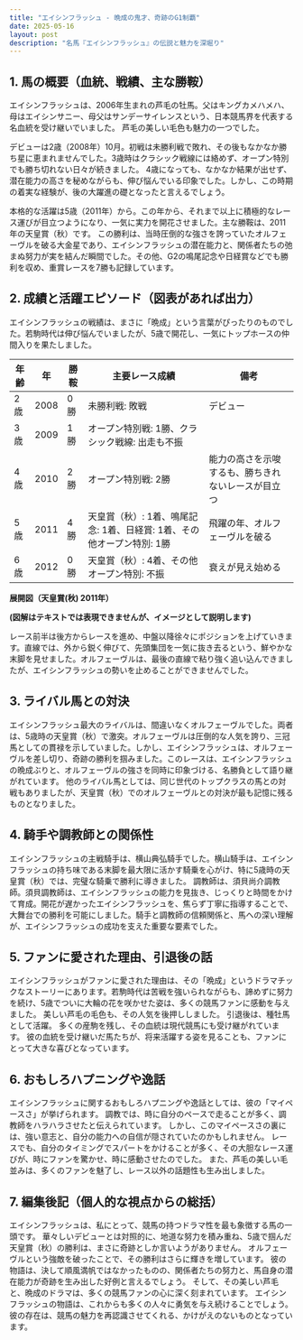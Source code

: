 ```yaml
---
title: "エイシンフラッシュ - 晩成の鬼才、奇跡のG1制覇"
date: 2025-05-16
layout: post
description: "名馬『エイシンフラッシュ』の伝説と魅力を深堀り"
---
```


## 1. 馬の概要（血統、戦績、主な勝鞍）

エイシンフラッシュは、2006年生まれの芦毛の牡馬。父はキングカメハメハ、母はエイシンサニー、母父はサンデーサイレンスという、日本競馬界を代表する名血統を受け継いでいました。  芦毛の美しい毛色も魅力の一つでした。

デビューは2歳（2008年）10月。初戦は未勝利戦で敗れ、その後もなかなか勝ち星に恵まれませんでした。3歳時はクラシック戦線には絡めず、オープン特別でも勝ち切れない日々が続きました。  4歳になっても、なかなか結果が出せず、潜在能力の高さを秘めながらも、伸び悩んでいる印象でした。しかし、この時期の着実な経験が、後の大躍進の礎となったと言えるでしょう。

本格的な活躍は5歳（2011年）から。この年から、それまで以上に積極的なレース運びが目立つようになり、一気に実力を開花させました。主な勝鞍は、2011年の天皇賞（秋）です。  この勝利は、当時圧倒的な強さを誇っていたオルフェーヴルを破る大金星であり、エイシンフラッシュの潜在能力と、関係者たちの弛まぬ努力が実を結んだ瞬間でした。その他、G2の鳴尾記念や日経賞などでも勝利を収め、重賞レースを7勝も記録しています。


## 2. 成績と活躍エピソード（図表があれば出力）

エイシンフラッシュの戦績は、まさに「晩成」という言葉がぴったりのものでした。若駒時代は伸び悩んでいましたが、5歳で開花し、一気にトップホースの仲間入りを果たしました。

| 年齢 | 年 | 勝鞍 | 主要レース成績 | 備考 |
|---|---|---|---|---|
| 2歳 | 2008 | 0勝 | 未勝利戦: 敗戦 | デビュー |
| 3歳 | 2009 | 1勝 | オープン特別戦: 1勝、クラシック戦線: 出走も不振 |  |
| 4歳 | 2010 | 2勝 | オープン特別戦: 2勝 | 能力の高さを示唆するも、勝ちきれないレースが目立つ |
| 5歳 | 2011 | 4勝 | 天皇賞（秋）: 1着、鳴尾記念: 1着、日経賞: 1着、その他オープン特別: 1勝 | 飛躍の年、オルフェーヴルを破る |
| 6歳 | 2012 | 0勝 | 天皇賞（秋）: 4着、その他オープン特別: 不振 | 衰えが見え始める |


**展開図（天皇賞(秋) 2011年）**

**(図解はテキストでは表現できませんが、イメージとして説明します)**

レース前半は後方からレースを進め、中盤以降徐々にポジションを上げていきます。直線では、外から鋭く伸びて、先頭集団を一気に抜き去るという、鮮やかな末脚を見せました。オルフェーヴルは、最後の直線で粘り強く追い込んできましたが、エイシンフラッシュの勢いを止めることができませんでした。


## 3. ライバル馬との対決

エイシンフラッシュ最大のライバルは、間違いなくオルフェーヴルでした。両者は、5歳時の天皇賞（秋）で激突。オルフェーヴルは圧倒的な人気を誇り、三冠馬としての貫禄を示していました。しかし、エイシンフラッシュは、オルフェーヴルを差し切り、奇跡の勝利を掴みました。このレースは、エイシンフラッシュの晩成ぶりと、オルフェーヴルの強さを同時に印象づける、名勝負として語り継がれています。  他のライバル馬としては、同じ世代のトップクラスの馬との対戦もありましたが、天皇賞（秋）でのオルフェーヴルとの対決が最も記憶に残るものとなりました。


## 4. 騎手や調教師との関係性

エイシンフラッシュの主戦騎手は、横山典弘騎手でした。横山騎手は、エイシンフラッシュの持ち味である末脚を最大限に活かす騎乗を心がけ、特に5歳時の天皇賞（秋）では、完璧な騎乗で勝利に導きました。  調教師は、須貝尚介調教師。須貝調教師は、エイシンフラッシュの能力を見抜き、じっくりと時間をかけて育成。開花が遅かったエイシンフラッシュを、焦らず丁寧に指導することで、大舞台での勝利を可能にしました。騎手と調教師の信頼関係と、馬への深い理解が、エイシンフラッシュの成功を支えた重要な要素でした。


## 5. ファンに愛された理由、引退後の話

エイシンフラッシュがファンに愛された理由は、その「晩成」というドラマチックなストーリーにあります。若駒時代は苦戦を強いられながらも、諦めずに努力を続け、5歳でついに大輪の花を咲かせた姿は、多くの競馬ファンに感動を与えました。  美しい芦毛の毛色も、その人気を後押ししました。  引退後は、種牡馬として活躍。  多くの産駒を残し、その血統は現代競馬にも受け継がれています。  彼の血統を受け継いだ馬たちが、将来活躍する姿を見ることも、ファンにとって大きな喜びとなっています。


## 6. おもしろハプニングや逸話

エイシンフラッシュに関するおもしろハプニングや逸話としては、彼の「マイペースさ」が挙げられます。  調教では、時に自分のペースで走ることが多く、調教師をハラハラさせたと伝えられています。  しかし、このマイペースさの裏には、強い意志と、自分の能力への自信が隠されていたのかもしれません。  レースでも、自分のタイミングでスパートをかけることが多く、その大胆なレース運びが、時にファンを驚かせ、時に感動させたのでした。  また、芦毛の美しい毛並みは、多くのファンを魅了し、レース以外の話題性も生み出しました。


## 7. 編集後記（個人的な視点からの総括）

エイシンフラッシュは、私にとって、競馬の持つドラマ性を最も象徴する馬の一頭です。  華々しいデビューとは対照的に、地道な努力を積み重ね、5歳で掴んだ天皇賞（秋）の勝利は、まさに奇跡としか言いようがありません。  オルフェーヴルという強敵を破ったことで、その勝利はさらに輝きを増しています。  彼の物語は、決して順風満帆ではなかったものの、関係者たちの努力と、馬自身の潜在能力が奇跡を生み出した好例と言えるでしょう。  そして、その美しい芦毛と、晩成のドラマは、多くの競馬ファンの心に深く刻まれています。  エイシンフラッシュの物語は、これからも多くの人々に勇気を与え続けることでしょう。  彼の存在は、競馬の魅力を再認識させてくれる、かけがえのないものとなっています。
